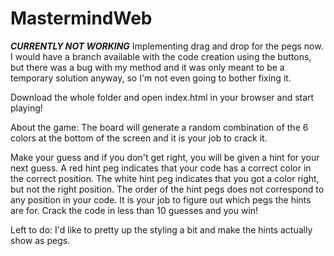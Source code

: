 # MastermindWeb

***CURRENTLY NOT WORKING***
Implementing drag and drop for the pegs now. I would have a branch available with the code creation using the buttons, but there was a bug with 
my method and it was only meant to be a temporary solution anyway, so I'm not even going to bother fixing it.


Download the whole folder and open index.html in your browser and start playing!

About the game:
The board will generate a random combination of the 6 colors at the bottom of the screen and it is your job to crack it.

Make your guess and if you don't get right, you will be given a hint for your next guess. A red hint peg indicates that your code has a correct color 
in the correct position. The white hint peg indicates that you got a color right, but not the right position. The order of the hint pegs does not
correspond to any position in your code. It is your job to figure out which pegs the hints are for. Crack the code in less than 10 guesses and you win!

Left to do:
I'd like to pretty up the styling a bit and make the hints actually show as pegs. 
